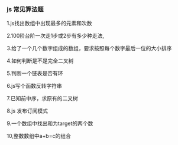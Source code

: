 ### js 常见算法题 ###

1.js找出数组中出现最多的元素和次数

2.100阶台阶一次走1步或2步有多少种走法,

3.给了一个几个数字组成的数组，要求按照每个数字最后一位的大小排序

4.如何判断是不是完全二叉树

5.判断一个链表是否有环

6.js写个函数反转字符串

7.已知前中序，求原有的二叉树

8.js 发布订阅模式

9.一个数组中找出和为target的两个数

10,整数数组中a+b=c的组合
